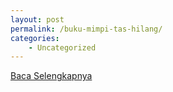 ```yaml
---
layout: post
permalink: /buku-mimpi-tas-hilang/
categories:
    - Uncategorized
---
```


[Baca Selengkapnya](/02)